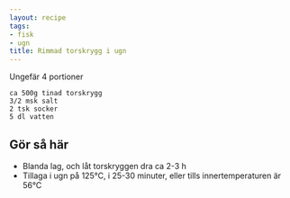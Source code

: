 ```yaml
---
layout: recipe
tags:
- fisk
- ugn
title: Rimmad torskrygg i ugn
---
```


Ungefär 4 portioner
```
ca 500g tinad torskrygg
3/2 msk salt
2 tsk socker
5 dl vatten
```

## Gör så här
* Blanda lag, och låt torskryggen dra ca 2-3 h
* Tillaga i ugn på 125°C, i 25-30 minuter, eller tills innertemperaturen är 56°C
